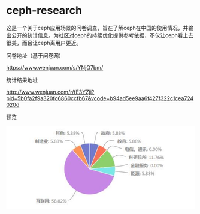 # ceph-research

这是一个关于ceph应用场景的问卷调查，旨在了解ceph在中国的使用情况，并输出公开的统计信息。为社区对ceph的持续优化提供参考依据，不仅让ceph看上去很美，而且让ceph离用户更近。

问卷地址（基于问卷网）

https://www.wenjuan.com/s/YNjQ7bm/

统计结果地址

http://www.wenjuan.com/r/fE3YZji?pid=5b0fa2f9a320fc6860ccfb67&vcode=b94ad5ee9aa6f427f322c1cea724020d


预览

![](https://github.com/jiaolongxue/ceph-research/blob/master/%E8%A1%8C%E4%B8%9A.jpg)












